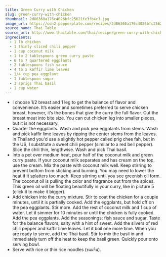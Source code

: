 ```yaml
---
title: Green Curry with Chicken
slug: green-curry-with-chicken
thumbnail: 2d86360a176c4026bfc25621fe3fb4c3.jpg
image_url: https://cdn2.pepperplate.com/recipes/2d86360a176c4026bfc25621fe3fb4c3.jpg
source_name: Thai Table
source_url: http://www.thaitable.com/thai/recipe/green-curry-with-chicken
ingredients:
  - 1 lb chicken
  - 1 thinly sliced chili pepper
  - 1 cup coconut milk
  - 1 to 2 tablespoons green curry paste
  - 6 to 7 quartered eggplants
  - 2 tablespoons fish sauce
  - 4 to 5 kaffir lime leaves
  - 1/4 cup pea eggplant
  - 1 tablespoon sugar
  - 3 sprigs Thai basil
  - 1 cup water
---
```


* I choose 1/2 breast and 1 leg to get the balance of flavor and convenience. It’s easier and sometimes preferred to serve chicken breast, however, it’s the bones that give the curry the full flavor. Cut the breast meat into bite size. You can cut chicken leg into smaller pieces, but it is not necessary.
* Quarter the eggplants. Wash and pick pea eggplants from stems. Wash and pick kaffir lime leaves by ripping the center stems from the leaves. In Thailand you'd use a slightly hot pepper called prig chee fah, but in the US, I substitute a sweet chili pepper (similar to a red bell pepper). Slice the chili thin, lengthwise. Wash and pick Thai basil.
* Into a pot over medium heat, pour half of the coconut milk and green curry paste. If your coconut milk separates and has cream on the top, use the cream. Mix the paste with coconut milk well. Keep stirring to prevent bottom from sticking and burning. You may need to lower the heat if it splatters too much. Keep stirring until you see greenish oil form. The coconut oil is pulling the color and fragrance out from the spices. This green oil will be floating beautifully in your curry, like in picture 5 (click it to make it bigger).
* Add chicken into the curry mixture. Stir to coat the chicken for a couple minutes, until it is partially cooked. Add the eggplants, but hold off on the pea eggplants. Stir more. Add the rest of coconut milk and 1 cup of water. Let it simmer for 10 minutes or until the chicken is fully cooked. Add the pea eggplants. Add the seasonings; fish sauce and sugar. Taste for the balance flavors, salty with a hint of sweet. Add the slivers of red chili pepper and kaffir lime leaves. Let it boil one more time. When you are ready to serve, add the Thai basil. Stir to mix the basil in and immediately turn off the heat to keep the basil green. Quickly pour onto serving bowl.
* Serve with rice or thin rice noodles (ขนมจีน).
